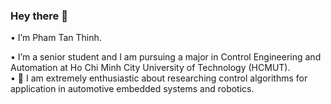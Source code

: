 ### Hey there 👋

<!--
**ptt2908/ptt2908** is a ✨ _special_ ✨ repository because its `README.md` (this file) appears on your GitHub profile.

Here are some ideas to get you started:

- 🔭 I’m currently working on ...
- 🌱 I’m currently learning ...
- 👯 I’m looking to collaborate on ...
- 🤔 I’m looking for help with ...
- 💬 Ask me about ...
- 📫 How to reach me: ...
- 😄 Pronouns: ...
- ⚡ Fun fact: ...
-->• I’m Pham Tan Thinh. 
• I’m a senior student and I am pursuing a major in Control Engineering and Automation at Ho Chi Minh City University of Technology (HCMUT).  
• 🔭 I am extremely enthusiastic about researching control algorithms for application in automotive embedded systems and robotics.



